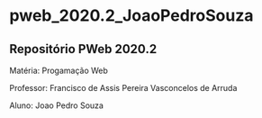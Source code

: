 # pweb_2020.2_JoaoPedroSouza
 ## Repositório PWeb 2020.2

[logo]: https://github.com/BatatinhaD/pweb_2020.2_JoaoPedroSouza/blob/main/Imagens/Image.png?raw=true "Logo Title Text 2"


 Matéria: Progamação Web

 Professor: Francisco de Assis Pereira Vasconcelos de Arruda

 Aluno: Joao Pedro Souza